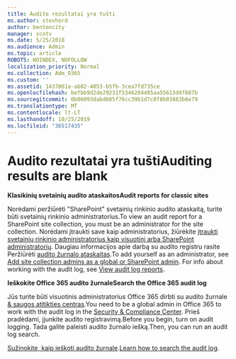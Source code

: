 ```yaml
---
title: Audito rezultatai yra tušti
ms.author: stevhord
author: bentoncity
manager: scotv
ms.date: 5/25/2018
ms.audience: Admin
ms.topic: article
ROBOTS: NOINDEX, NOFOLLOW
localization_priority: Normal
ms.collection: Adm_O365
ms.custom: ''
ms.assetid: 1437061a-a602-4853-b5fb-3cea7fd735ce
ms.openlocfilehash: befbb9d2de29231f5346284485aa55613d4f687b
ms.sourcegitcommit: 0b06093dabd685f76cc39b1d7c0f8b03883b6e79
ms.translationtype: MT
ms.contentlocale: lt-LT
ms.lasthandoff: 10/25/2019
ms.locfileid: "36517435"
---
```

# <a name="auditing-results-are-blank"></a><span data-ttu-id="e52f9-102">Audito rezultatai yra tušti</span><span class="sxs-lookup"><span data-stu-id="e52f9-102">Auditing results are blank</span></span>

 <span data-ttu-id="e52f9-103">**Klasikinių svetainių audito ataskaitos**</span><span class="sxs-lookup"><span data-stu-id="e52f9-103">**Audit reports for classic sites**</span></span>
  
<span data-ttu-id="e52f9-104">Norėdami peržiūrėti "SharePoint" svetainių rinkinio audito ataskaitą, turite būti svetainių rinkinio administratorius.</span><span class="sxs-lookup"><span data-stu-id="e52f9-104">To view an audit report for a SharePoint site collection, you must be an administrator for the site collection.</span></span> <span data-ttu-id="e52f9-105">Norėdami įtraukti save kaip administratorius, žiūrėkite [įtraukti svetainių rinkinio administratorius kaip visuotinį arba SharePoint administratorių](https://go.microsoft.com/fwlink/?linkid=869390). Daugiau informacijos apie darbą su audito registru rasite Peržiūrėti [audito žurnalo ataskaitas](https://go.microsoft.com/fwlink/?linkid=395237).</span><span class="sxs-lookup"><span data-stu-id="e52f9-105">To add yourself as an administrator, see [Add site collection admins as a global or SharePoint admin](https://go.microsoft.com/fwlink/?linkid=869390). For info about working with the audit log, see [View audit log reports](https://go.microsoft.com/fwlink/?linkid=395237).</span></span> 
  
 <span data-ttu-id="e52f9-106">**Ieškokite Office 365 audito žurnale**</span><span class="sxs-lookup"><span data-stu-id="e52f9-106">**Search the Office 365 audit log**</span></span>
  
<span data-ttu-id="e52f9-107">Jūs turite būti visuotinis administratorius Office 365 dirbti su audito žurnale [ &amp; saugos atitikties centras](https://protection.office.com).</span><span class="sxs-lookup"><span data-stu-id="e52f9-107">You need to be a global admin in Office 365 to work with the audit log in the [Security &amp; Compliance Center](https://protection.office.com).</span></span> <span data-ttu-id="e52f9-108">Prieš pradėdami, įjunkite audito registravimą.</span><span class="sxs-lookup"><span data-stu-id="e52f9-108">Before you begin, turn on audit logging.</span></span> <span data-ttu-id="e52f9-109">Tada galite paleisti audito žurnalo iešką.</span><span class="sxs-lookup"><span data-stu-id="e52f9-109">Then, you can run an audit log search.</span></span> 
  
<span data-ttu-id="e52f9-110">[Sužinokite, kaip ieškoti audito žurnale](https://go.microsoft.com/fwlink/?linkid=708432).</span><span class="sxs-lookup"><span data-stu-id="e52f9-110">[Learn how to search the audit log](https://go.microsoft.com/fwlink/?linkid=708432).</span></span>
  

